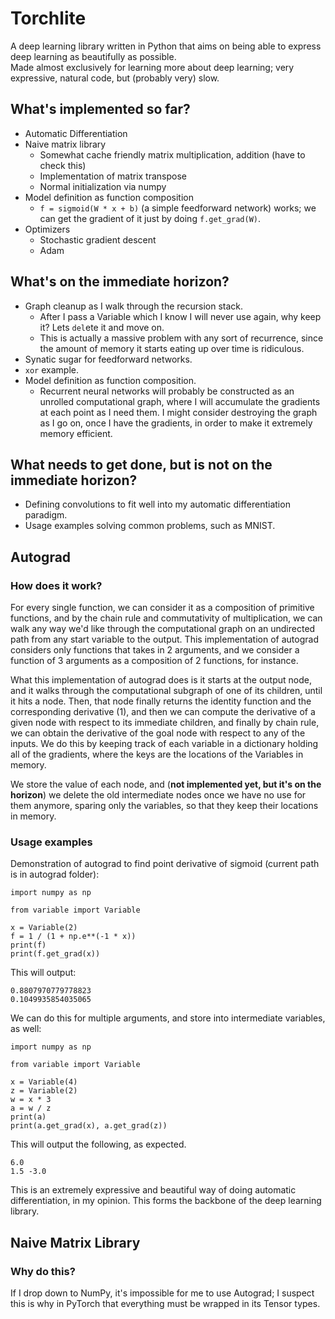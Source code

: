 # Torchlite 
A deep learning library written in Python that aims on being able to express deep learning as beautifully as possible.  
Made almost exclusively for learning more about deep learning; very expressive, natural code, but (probably very) slow.

## What's implemented so far?

* Automatic Differentiation
* Naive matrix library
    * Somewhat cache friendly matrix multiplication, addition (have to check this)
    * Implementation of matrix transpose
    * Normal initialization via numpy
* Model definition as function composition
    * `f = sigmoid(W * x + b)` (a simple feedforward network) works; we can get the gradient of it just by doing `f.get_grad(W)`.
* Optimizers
	* Stochastic gradient descent
	* Adam

## What's on the immediate horizon?

* Graph cleanup as I walk through the recursion stack.
    * After I pass a Variable which I know I will never use again, why keep it? Lets `del`ete it and move on.
    * This is actually a massive problem with any sort of recurrence, since the amount of memory it starts eating up over time is ridiculous.
* Synatic sugar for feedforward networks.
* `xor` example.
* Model definition as function composition.
    * Recurrent neural networks will probably be constructed as an unrolled computational graph, where I will accumulate the gradients at each point as I need them. I might consider destroying the graph as I go on, once I have the gradients, in order to make it extremely memory efficient.

## What needs to get done, but is not on the immediate horizon?
* Defining convolutions to fit well into my automatic differentiation paradigm.
* Usage examples solving common problems, such as MNIST.

## Autograd
### How does it work?
For every single function, we can consider it as a composition of primitive functions, and by the chain rule and commutativity of multiplication, we can walk any way we'd like through the computational graph on an undirected path from any start variable to the output. This implementation of autograd considers only functions that takes in 2 arguments, and we consider a function of 3 arguments as a composition of 2 functions, for instance. 

What this implementation of autograd does is it starts at the output node, and it walks through the computational subgraph of one of its children, until it hits a node. Then, that node finally returns the identity function and the corresponding derivative (1), and then we can compute the derivative of a given node with respect to its immediate children, and finally by chain rule, we can obtain the derivative of the goal node with respect to any of the inputs. We do this by keeping track of each variable in a dictionary holding all of the gradients, where the keys are the locations of the Variables in memory. 

We store the value of each node, and (**not implemented yet, but it's on the horizon**) we delete the old intermediate nodes once we have no use for them anymore, sparing only the variables, so that they keep their locations in memory.
### Usage examples

Demonstration of autograd to find point derivative of sigmoid (current path is in autograd folder):
```
import numpy as np

from variable import Variable

x = Variable(2)
f = 1 / (1 + np.e**(-1 * x))
print(f)
print(f.get_grad(x))
```
This will output:
```
0.8807970779778823
0.1049935854035065
```

We can do this for multiple arguments, and store into intermediate variables, as well:
```
import numpy as np

from variable import Variable

x = Variable(4)
z = Variable(2)
w = x * 3
a = w / z
print(a)
print(a.get_grad(x), a.get_grad(z))
```
This will output the following, as expected.
```
6.0
1.5 -3.0
```

This is an extremely expressive and beautiful way of doing automatic differentiation, in my opinion. This forms the backbone of the deep learning library.

## Naive Matrix Library
### Why do this?
If I drop down to NumPy, it's impossible for me to use Autograd; I suspect this is why in PyTorch that everything must be wrapped in its Tensor types.
